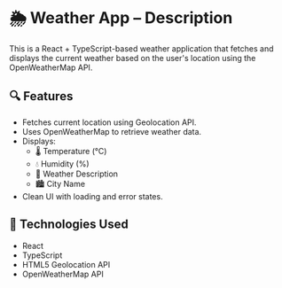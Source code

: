 # 🌦️ Weather App – Description

This is a React + TypeScript-based weather application that fetches and displays the current weather based on the user's location using the OpenWeatherMap API.

## 🔍 Features

- Fetches current location using Geolocation API.
- Uses OpenWeatherMap to retrieve weather data.
- Displays:
  - 🌡️ Temperature (°C)
  - 💧 Humidity (%)
  - 📝 Weather Description
  - 🏙️ City Name
- Clean UI with loading and error states.

## 🧰 Technologies Used

- React
- TypeScript
- HTML5 Geolocation API
- OpenWeatherMap API
